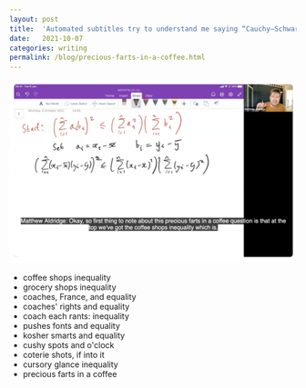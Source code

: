 ```yaml
---
layout: post
title:  'Automated subtitles try to understand me saying “Cauchy–Schwarz inequality” in my lecture yesterday'
date:   2021-10-07
categories: writing
permalink: /blog/precious-farts-in-a-coffee.html
---
```



![](/assets/img/subtitles.jpg)

* coffee shops inequality
* grocery shops inequality
* coaches, France, and equality
* coaches' rights and equality
* coach each rants: inequality
* pushes fonts and equality
* kosher smarts and equality
* cushy spots and o'clock
* coterie shots, if into it
* cursory glance inequality
* precious farts in a coffee